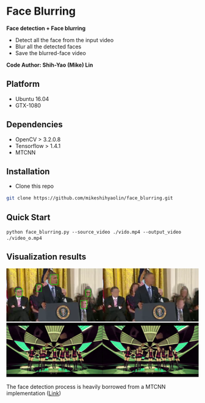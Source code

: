 # Face Blurring
**Face detection + Face blurring**
+ Detect all the face from the input video
+ Blur all the detected faces
+ Save the blurred-face video

**Code Author: Shih-Yao (Mike) Lin**


## Platform
+ Ubuntu 16.04
+ GTX-1080

## Dependencies
+ OpenCV > 3.2.0.8
+ Tensorflow > 1.4.1
+ MTCNN 

## Installation

* Clone this repo

```bash
git clone https://github.com/mikeshihyaolin/face_blurring.git
```

## Quick Start
```
python face_blurring.py --source_video ./vido.mp4 --output_video ./video_o.mp4 
```

## Visualization results
![](figs/blur1.png)
![](figs/blur2.jpg)

The face detection process is heavily borrowed from a MTCNN implementation ([Link](https://github.com/ipazc/mtcnn.git))
